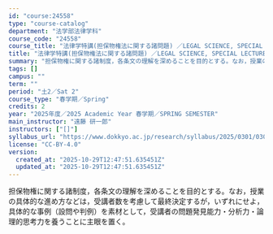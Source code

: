 ```yaml
---
id: "course:24558"
type: "course-catalog"
department: "法学部法律学科"
course_code: "24558"
course_title: "法律学特講(担保物権法に関する諸問題) ／LEGAL SCIENCE, SPECIAL LECTURE"
title: "法律学特講(担保物権法に関する諸問題) ／LEGAL SCIENCE, SPECIAL LECTURE"
summary: "担保物権に関する諸制度，各条文の理解を深めることを目的とする。なお，授業の具体的な進め方などは，受講者数を考慮して最終決定するが，いずれにせよ，具体的な事例（設問や判例）を素材として，受講者の問題発見能力・分析力・論理的思考力を養うことに主…"
tags: []
campus: ""
term: ""
period: "土2／Sat 2"
course_type: "春学期／Spring"
credits: 2
year: "2025年度／2025 Academic Year 春学期／SPRING SEMESTER"
main_instructor: "遠藤 研一郎"
instructors: ["[]"]
syllabus_url: "https://www.dokkyo.ac.jp/research/syllabus/2025/0301/0301_24558_ja_JP.html"
license: "CC-BY-4.0"
version:
  created_at: "2025-10-29T12:47:51.635451Z"
  updated_at: "2025-10-29T12:47:51.635451Z"
---
```

担保物権に関する諸制度，各条文の理解を深めることを目的とする。なお，授業の具体的な進め方などは，受講者数を考慮して最終決定するが，いずれにせよ，具体的な事例（設問や判例）を素材として，受講者の問題発見能力・分析力・論理的思考力を養うことに主眼を置く。
